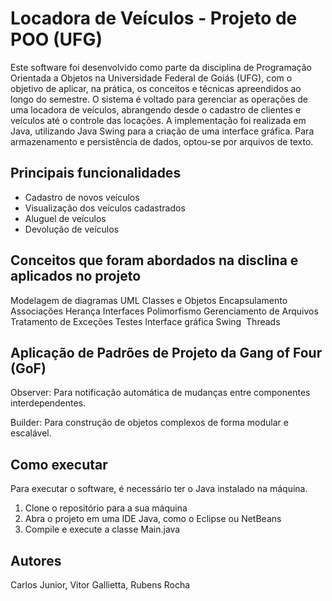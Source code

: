 # Locadora de Veículos - Projeto de POO (UFG)

Este software foi desenvolvido como parte da disciplina de Programação Orientada a Objetos na Universidade Federal de Goiás (UFG), com o objetivo de aplicar, na prática, os conceitos e técnicas apreendidos ao longo do semestre.
O sistema é voltado para gerenciar as operações de uma locadora de veículos, abrangendo desde o cadastro de clientes e veículos até o controle das locações. A implementação foi realizada em Java, utilizando Java Swing para a criação de uma interface gráfica. Para armazenamento e persistência de dados, optou-se por arquivos de texto.

## Principais funcionalidades

- Cadastro de novos veículos
- Visualização dos veículos cadastrados
- Aluguel de veículos
- Devolução de veículos

## Conceitos que foram abordados na disclina e aplicados no projeto

Modelagem de diagramas UML
Classes e Objetos
Encapsulamento
Associações
Herança
Interfaces 
Polimorfismo 
Gerenciamento de	Arquivos 
Tratamento de Exceções 
Testes
Interface gráfica Swing 
Threads

## Aplicação de Padrões de Projeto da Gang of Four (GoF)

Observer: Para notificação automática de mudanças entre componentes interdependentes.

Builder: Para construção de objetos complexos de forma modular e escalável.

## Como executar

Para executar o software, é necessário ter o Java instalado na máquina.

1. Clone o repositório para a sua máquina
2. Abra o projeto em uma IDE Java, como o Eclipse ou NetBeans
3. Compile e execute a classe Main.java

## Autores

Carlos Junior,
Vitor Gallietta,
Rubens Rocha
